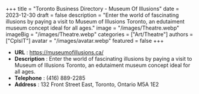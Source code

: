 +++
title = "Toronto Business Directory - Museum Of Illusions"
date = 2023-12-30
draft = false
description = "Enter the world of fascinating illusions by paying a visit to Museum of Illusions Toronto, an edutaiment museum concept ideal for all ages."
image = "/images/Theatre.webp"
imageBig = "/images/Theatre.webp"
categories = ["Art/Theatre"]
authors = ["CplsIT"]
avatar = "/images/avatar.webp"
featured = false
+++


* **URL** :  https://museumofillusions.ca/
* **Description** : Enter the world of fascinating illusions by paying a visit to Museum of Illusions Toronto, an edutaiment museum concept ideal for all ages.
* **Telephone** : (416) 889-2285
* **Address** : 132 Front Street East, Toronto, Ontario M5A 1E2
